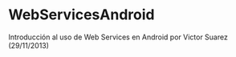 WebServicesAndroid
==================

Introducción al uso de Web Services en Android por Victor Suarez (29/11/2013)
